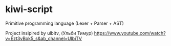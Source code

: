 # kiwi-script
Primitive programming language (Lexer + Parser + AST)

Project insipired by ulbitv, (Ульби Тимур)
https://www.youtube.com/watch?v=Ezt3vBok5_s&ab_channel=UlbiTV

